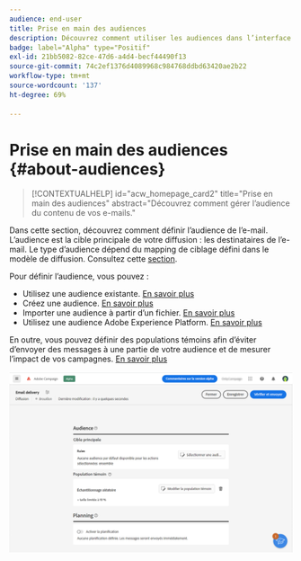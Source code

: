 ```yaml
---
audience: end-user
title: Prise en main des audiences
description: Découvrez comment utiliser les audiences dans l’interface utilisateur web de Campaign.
badge: label="Alpha" type="Positif"
exl-id: 21bb5082-82ce-47d6-a4d4-becf44490f13
source-git-commit: 74c2ef1376d4089968c984768ddbd63420ae2b22
workflow-type: tm+mt
source-wordcount: '137'
ht-degree: 69%

---
```



# Prise en main des audiences {#about-audiences}

>[!CONTEXTUALHELP]
>id="acw_homepage_card2"
>title="Prise en main des audiences"
>abstract="Découvrez comment gérer l’audience du contenu de vos e-mails."

<!--
Audience only created for the delivery, not available later-->


<!--
Three ways:
* existing audience

Campaign or AEP Audiences

* create new on the fly

query like AEP segment builder (same component with campaign data)

* import from file

show use case with a new audience creation (or import from file?)

control groups like acc: exract, random, based on attribute
-->

Dans cette section, découvrez comment définir l’audience de l’e-mail. L’audience est la cible principale de votre diffusion : les destinataires de l’e-mail. Le type d’audience dépend du mapping de ciblage défini dans le modèle de diffusion. Consultez cette [section](../email/create-email.md).

Pour définir l’audience, vous pouvez :

* Utilisez une audience existante. [En savoir plus](add-audience.md)
* Créez une audience. [En savoir plus](segment-builder.md)
* Importer une audience à partir d’un fichier. [En savoir plus](import-audience.md)
* Utilisez une audience Adobe Experience Platform. [En savoir plus](aep-audience.md)

En outre, vous pouvez définir des populations témoins afin d’éviter d’envoyer des messages à une partie de votre audience et de mesurer l’impact de vos campagnes. [En savoir plus](control-group.md)

![](assets/about-audience.png)
